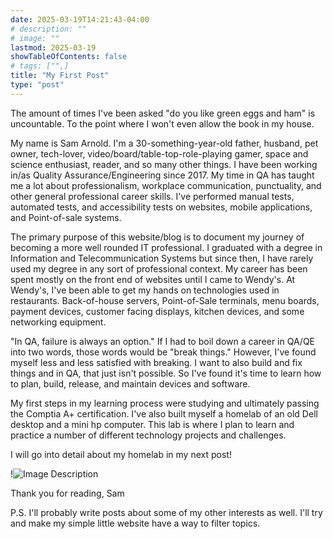 ```yaml
---
date: 2025-03-19T14:21:43-04:00
# description: ""
# image: ""
lastmod: 2025-03-19
showTableOfContents: false
# tags: ["",]
title: "My First Post"
type: "post"
---
```

The amount of times I've been asked "do you like green eggs and ham" is uncountable. To the point where I won't even allow the book in my house.

My name is Sam Arnold. I'm a 30-something-year-old father, husband, pet owner, tech-lover, video/board/table-top-role-playing gamer, space and science enthusiast, reader, and so many other things. I have been working in/as Quality Assurance/Engineering since 2017. My time in QA has taught me a lot about professionalism, workplace communication, punctuality, and other general professional career skills. I've performed manual tests, automated tests, and accessibility tests on websites, mobile applications, and Point-of-sale systems. 

The primary purpose of this website/blog is to document my journey of becoming a more well rounded IT professional. I graduated with a degree in Information and Telecommunication Systems but since then, I have rarely used my degree in any sort of professional context. My career has been spent mostly on the front end of websites until I came to Wendy's. At Wendy's, I've been able to get my hands on technologies used in restaurants. Back-of-house servers, Point-of-Sale terminals, menu boards, payment devices, customer facing displays, kitchen devices, and some networking equipment. 

"In QA, failure is always an option." If I had to boil down a career in QA/QE into two words, those words would be "break things." However, I've found myself less and less satisfied with breaking. I want to also build and fix things and in QA, that just isn't possible. So I've found it's time to learn how to plan, build, release, and maintain devices and software. 

My first steps in my learning process were studying and ultimately passing the Comptia A+ certification. I've also built myself a homelab of an old Dell desktop and a mini hp computer. This lab is where I plan to learn and practice a number of different technology projects and challenges.

I will go into detail about my homelab in my next post!

!![Image Description](/images/Pasted%20image%2020250319142647.png)

Thank you for reading,
Sam

P.S. I'll probably write posts about some of my other interests as well. I'll try and make my simple little website have a way to filter topics.